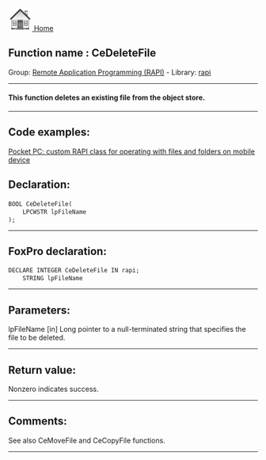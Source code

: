 [<img src="../../images/home.png"> Home ](https://github.com/VFPX/Win32API)  

## Function name : CeDeleteFile
Group: [Remote Application Programming (RAPI)](../../functions_group.md#Remote_Application_Programming_(RAPI))  -  Library: [rapi](../../Libraries.md#rapi)  
***  


#### This function deletes an existing file from the object store.
***  


## Code examples:
[Pocket PC: custom RAPI class for operating with files and folders on mobile device](../../samples/sample_448.md)  

## Declaration:
```foxpro  
BOOL CeDeleteFile(
	LPCWSTR lpFileName
);  
```  
***  


## FoxPro declaration:
```foxpro  
DECLARE INTEGER CeDeleteFile IN rapi;
	STRING lpFileName  
```  
***  


## Parameters:
lpFileName 
[in] Long pointer to a null-terminated string that specifies the file to be deleted.   
***  


## Return value:
Nonzero indicates success.  
***  


## Comments:
See also CeMoveFile and CeCopyFile functions.  
  
***  

